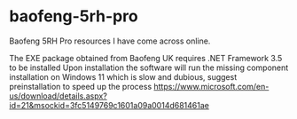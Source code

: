 # baofeng-5rh-pro
Baofeng 5RH Pro resources I have come across online.

The EXE package obtained from Baofeng UK requires .NET Framework 3.5 to be installed
Upon installation the software will run the missing component installation on Windows 11 which is slow and dubious, suggest preinstallation to speed up the process
https://www.microsoft.com/en-us/download/details.aspx?id=21&msockid=3fc5149769c1601a09a0014d681461ae
